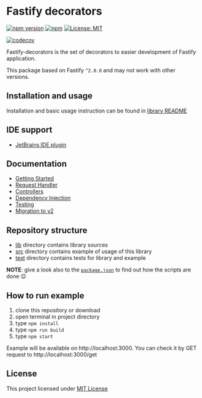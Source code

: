 # Fastify decorators
[![npm version](https://badge.fury.io/js/fastify-decorators.svg?colorB=brightgreen)](https://www.npmjs.com/package/fastify-decorators)
[![npm](https://img.shields.io/npm/dm/fastify-decorators.svg?colorB=brightgreen)](https://www.npmjs.com/package/fastify-decorators)
[![License: MIT](https://img.shields.io/badge/License-MIT-brightgreen.svg)](https://opensource.org/licenses/MIT)

[![codecov](https://codecov.io/gh/L2jLiga/fastify-decorators/branch/next/graph/badge.svg)](https://codecov.io/gh/L2jLiga/fastify-decorators)

Fastify-decorators is the set of decorators to easier development of Fastify application.

This package based on Fastify `^2.0.0` and may not work with other versions.

## Installation and usage

Installation and basic usage instruction can be found in [library README]

## IDE support

- [JetBrains IDE plugin]

## Documentation

- [Getting Started]
- [Request Handler]
- [Controllers]
- [Dependency Injection]
- [Testing]
- [Migration to v2]

## Repository structure

- [lib] directory contains library sources
- [src] directory contains example of usage of this library
- [test] directory contains tests for library and example

**NOTE**: give a look also to the [`package.json`] to find out how the scripts are done 😉

## How to run example

1. clone this repository or download
1. open terminal in project directory
1. type `npm install`
1. type `npm run build`
1. type `npm start`

Example will be available on http://localhost:3000. You can check it by GET request to http://localhost:3000/get

## License

This project licensed under [MIT License]

[library README]: ./lib/README.md
[JetBrains IDE plugin]: https://plugins.jetbrains.com/plugin/13801-fastify-decorators
[lib]: ./lib
[src]: ./src
[test]: ./test
[`package.json`]: ./package.json
[Getting Started]: ./lib/docs/Getting-Started.md
[Request Handler]: ./lib/docs/Request-Handlers.md
[Controllers]: ./lib/docs/Controllers.md
[Dependency Injection]: ./lib/docs/Dependency-Injection.md
[Testing]: ./lib/docs/Testing.md
[Migration to v2]: ./lib/docs/Migration-to-v2.md
[MIT License]: https://github.com/L2jLiga/fastify-decorators/blob/master/LICENSE
